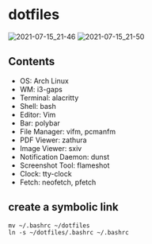 # dotfiles
![2021-07-15_21-46](https://user-images.githubusercontent.com/52068717/125796500-0d538403-d938-448e-add0-aa5a4db05510.png)
![2021-07-15_21-50](https://user-images.githubusercontent.com/52068717/125796518-ca49320d-cc34-4a19-b776-0c69776a8cd0.png)

## Contents
- OS: Arch Linux   
- WM: i3-gaps   
- Terminal: alacritty   
- Shell: bash   
- Editor: Vim   
- Bar: polybar   
- File Manager: vifm, pcmanfm   
- PDF Viewer: zathura   
- Image Viewer: sxiv   
- Notification Daemon: dunst   
- Screenshot Tool: flameshot   
- Clock: tty-clock   
- Fetch: neofetch, pfetch   

## create a symbolic link
```
mv ~/.bashrc ~/dotfiles
ln -s ~/dotfiles/.bashrc ~/.bashrc
```
